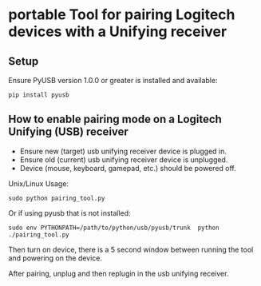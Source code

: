# portable Tool for pairing Logitech devices with a Unifying receiver

## Setup

Ensure PyUSB version 1.0.0 or greater is installed and available:

    pip install pyusb

## How to enable pairing mode on a Logitech Unifying (USB) receiver

 * Ensure new (target) usb unifying receiver device is plugged in.
 * Ensure old (current) usb unifying receiver device is unplugged.
 * Device (mouse, keyboard, gamepad, etc.) should be powered off.

Unix/Linux Usage:

    sudo python pairing_tool.py

Or if using pyusb that is not installed:

    sudo env PYTHONPATH=/path/to/python/usb/pyusb/trunk  python ./pairing_tool.py

Then turn on device, there is a 5 second window between running the tool
and powering on the device.

After pairing, unplug and then replugin in the usb unifying receiver.
